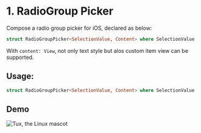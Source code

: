 # 1. RadioGroup Picker

Compose a radio group picker for iOS, declared as below:

```swift
struct RadioGroupPicker<SelectionValue, Content> where SelectionValue : Hashable, Content : View
```
With `content: View`, not only text style but alos custom item view can be supported.

## Usage:

```swift
struct RadioGroupPicker<SelectionValue, Content> where SelectionValue : Hashable, Content : View
```

## Demo
![Tux, the Linux mascot](resource/output.gif)
